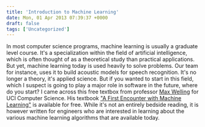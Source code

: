 ```yaml
---
title: 'Introduction to Machine Learning'
date: Mon, 01 Apr 2013 07:39:37 +0000
draft: false
tags: ['Uncategorized']
---
```


In most computer science programs, machine learning is usually a graduate level course. It's a specialization within the field of artificial intelligence, which is often thought of as a theoretical study than practical applications. But yet, machine learning today is used heavily to solve problems. Our team for instance, uses it to build acoustic models for speech recognition. It's no longer a theory, it's applied science. But if you wanted to start in this field, which I suspect is going to play a major role in software in the future, where do you start? I came across this free textbox from professor [Max Welling](http://www.ics.uci.edu/~welling/) for UCI Computer Science. His textbook ["A First Encounter with Machine Learning"](http://www.ics.uci.edu/~welling/teaching/273ASpring10/IntroMLBook.pdf) is available for free. While it's not an entirely bedside reading, it is however written for engineers who are interested in learning about the various machine learning algorithms that are available today.